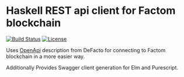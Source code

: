 # Haskell REST api client for Factom blockchain

[![Build Status](https://travis-ci.com/kompendium-llc/api-factom.svg?branch=master)](https://travis-ci.com/kompendium-llc/api-factom)
[![License](https://img.shields.io/badge/license-MIT-blue.svg)](https://github.com/kompendium-llc/api-factom/blob/master/LICENSE)

Uses [OpenApi](https://docs.openapi.de-facto.pro/api-sdks) description from DeFacto for connecting to Factom blockchain in a more easier way.

Additionally Provides Swagger client generation for Elm and Purescript.

